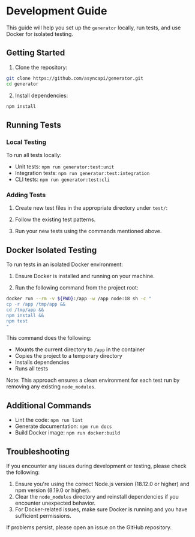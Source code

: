 # Development Guide

This guide will help you set up the `generator` locally, run tests, and use Docker for isolated testing.

## Getting Started

1. Clone the repository:

```bash
git clone https://github.com/asyncapi/generator.git
cd generator
```

2. Install dependencies:

```bash
npm install
```

## Running Tests

### Local Testing

To run all tests locally:

- Unit tests: `npm run generator:test:unit`
- Integration tests: `npm run generator:test:integration`
- CLI tests: `npm run generator:test:cli`

### Adding Tests

1. Create new test files in the appropriate directory under `test/`:

2. Follow the existing test patterns.

3. Run your new tests using the commands mentioned above.

## Docker Isolated Testing

To run tests in an isolated Docker environment:

1. Ensure Docker is installed and running on your machine.

2. Run the following command from the project root:

```bash
docker run --rm -v ${PWD}:/app -w /app node:18 sh -c "
cp -r /app /tmp/app &&
cd /tmp/app &&
npm install &&
npm test
"
```

This command does the following:
- Mounts the current directory to `/app` in the container
- Copies the project to a temporary directory
- Installs dependencies
- Runs all tests

Note: This approach ensures a clean environment for each test run by removing any existing `node_modules`.

## Additional Commands

- Lint the code: `npm run lint`
- Generate documentation: `npm run docs`
- Build Docker image: `npm run docker:build`

## Troubleshooting

If you encounter any issues during development or testing, please check the following:

1. Ensure you're using the correct Node.js version (18.12.0 or higher) and npm version (8.19.0 or higher).
2. Clear the `node_modules` directory and reinstall dependencies if you encounter unexpected behavior.
3. For Docker-related issues, make sure Docker is running and you have sufficient permissions.

If problems persist, please open an issue on the GitHub repository.